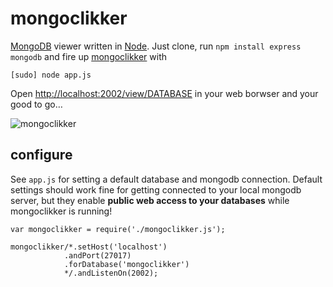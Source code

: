 # mongoclikker

[MongoDB](http://mongodb.org) viewer written in [Node](http://nodejs.org). Just clone, run `npm install express mongodb` and fire up [mongoclikker](https://github.com/semu/mongoclikker) with 

    [sudo] node app.js

Open [http://localhost:2002/view/DATABASE](http://localhost:2002/view/DATABASE) in your web borwser and your good to go…

![mongoclikker](http://img.hazelco.de/mongoclikker-20110728-192528.jpg)


## configure

See `app.js` for setting a default database and mongodb connection. Default settings should work fine for getting connected to your local mongodb server, but they enable **public web access to your databases** while mongoclikker is running!

    var mongoclikker = require('./mongoclikker.js');
    
    mongoclikker/*.setHost('localhost')
                .andPort(27017)
                .forDatabase('mongoclikker')
                */.andListenOn(2002);
    

